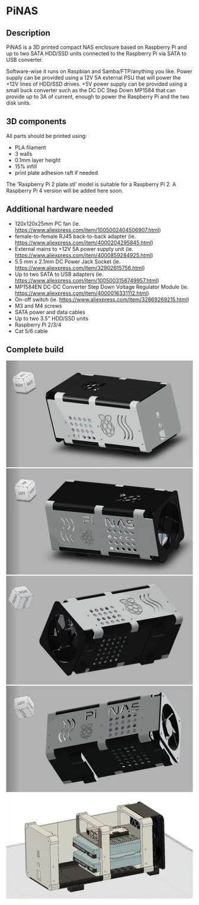 # PiNAS

## Description

PiNAS is a 3D printed compact NAS enclosure based on Raspberry Pi and up to two SATA HDD/SSD units connected to the Raspberry Pi via SATA to USB converter.

Software-wise it runs on Raspbian and Samba/FTP/anything you like. Power supply can be provided using a 12V 5A external PSU that will power the +12V lines of HDD/SSD drives.
+5V power supply can be provided using a small buck converter such as the DC DC Step Down MP1584 that can provide up to 3A of current, enough to power the Raspberry Pi and the two disk units.


## 3D components

All parts should be printed using:

- PLA filament
- 3 walls
- 0.1mm layer height
- 15% infill
- print plate adhesion raft if needed

The 'Raspberry Pi 2 plate.stl' model is suitable for a Raspberry Pi 2. A Raspberry Pi 4 version will be added here soon.


## Additional hardware needed

- 120x120x25mm PC fan (ie. https://www.aliexpress.com/item/1005002404506907.html)
- female-to-female RJ45 back-to-back adapter (ie. https://www.aliexpress.com/item/4000204295845.html)
- External mains to +12V 5A power supply unit (ie. https://www.aliexpress.com/item/4000859284925.html)
- 5.5 mm x 2.1mm DC Power Jack Socket (ie. https://www.aliexpress.com/item/32902615756.html)
- Up to two SATA to USB adapters (ie. https://www.aliexpress.com/item/1005003156749957.html)
- MP1584EN DC-DC Converter Step Down Voltage Regulator Module (ie. https://www.aliexpress.com/item/4000016331112.html)
- On-off switch (ie. https://www.aliexpress.com/item/32869269215.html)
- M3 and M4 screws
- SATA power and data cables
- Up to two 3.5" HDD/SSD units
- Raspberry Pi 2/3/4
- Cat 5/6 cable

## Complete build

<img src="./pics/PiNAS.1.jpg"/>

<img src="./pics/PiNAS.2.jpg"/>

<img src="./pics/PiNAS.3.jpg"/>

<img src="./pics/PiNAS.4.jpg"/>

<img src="./pics/PiNAS.5.png"/>
